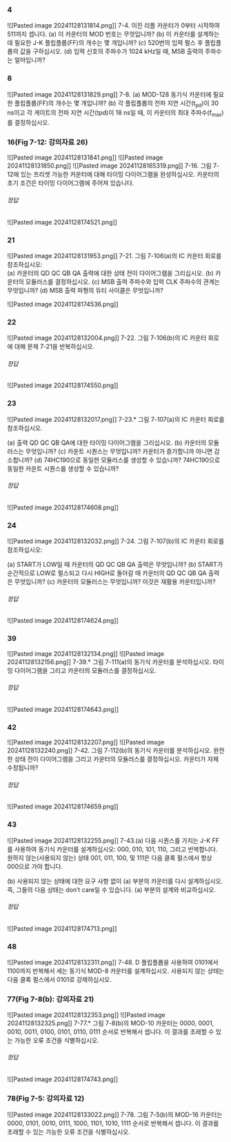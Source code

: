 ### 4
![[Pasted image 20241128131814.png]]
7-4. 이진 리플 카운터가 0부터 시작하여 511까지 셉니다.
(a) 이 카운터의 MOD 번호는 무엇입니까?
(b) 이 카운터를 설계하는 데 필요한 J-K 플립플롭(FF)의 개수는 몇 개입니까?
(c) 520번의 입력 펄스 후 플립플롭의 값을 구하십시오.
(d) 입력 신호의 주파수가 1024 kHz일 때, MSB 출력의 주파수는 얼마입니까?

### 8
![[Pasted image 20241128131829.png]]
7-8.
(a) MOD-128 동기식 카운터에 필요한 플립플롭(FF)의 개수는 몇 개입니까?
(b) 각 플립플롭의 전파 지연 시간(t<sub>pd</sub>)이 30 ns이고 각 게이트의 전파 지연 시간(tpd)이 18 ns일 때, 이 카운터의 최대 주파수(f<sub>max</sub>)를 결정하십시오.

### 16(Fig 7-12: 강의자료 26)
![[Pasted image 20241128131841.png]]
![[Pasted image 20241128131850.png]]
![[Pasted image 20241128165319.png]]
7-16. 그림 7-12에 있는 프리셋 가능한 카운터에 대해 타이밍 다이어그램을 완성하십시오. 카운터의 초기 조건은 타이밍 다이어그램에 주어져 있습니다.
###### 정답
![[Pasted image 20241128174521.png]]
### 21 
![[Pasted image 20241128131953.png]]
7-21. 그림 7-106(a)의 IC 카운터 회로를 참조하십시오:  
(a) 카운터의 QD QC QB QA 출력에 대한 상태 전이 다이어그램을 그리십시오.
(b) 카운터의 모듈러스를 결정하십시오.
(c) MSB 출력 주파수와 입력 CLK 주파수의 관계는 무엇입니까?
(d) MSB 출력 파형의 듀티 사이클은 무엇입니까?

![[Pasted image 20241128174536.png]]
### 22 
![[Pasted image 20241128132004.png]]
7-22. 그림 7-106(b)의 IC 카운터 회로에 대해 문제 7-21을 반복하십시오.
###### 정답
![[Pasted image 20241128174550.png]]
### 23 
![[Pasted image 20241128132017.png]]
7-23.* 그림 7-107(a)의 IC 카운터 회로를 참조하십시오.

(a) 출력 QD QC QB QA에 대한 타이밍 다이어그램을 그리십시오.
(b) 카운터의 모듈러스는 무엇입니까?
(c) 카운트 시퀀스는 무엇입니까? 카운터가 증가합니까 아니면 감소합니까?
(d) 74HC190으로 동일한 모듈러스를 생성할 수 있습니까? 74HC190으로 동일한 카운트 시퀀스를 생성할 수 있습니까?
###### 정답
![[Pasted image 20241128174608.png]]
### 24 
![[Pasted image 20241128132032.png]]
7-24. 그림 7-107(b)의 IC 카운터 회로를 참조하십시오:

(a) START가 LOW일 때 카운터의 QD QC QB QA 출력은 무엇입니까?
(b) START가 순간적으로 LOW로 펄스되고 다시 HIGH로 돌아갈 때 카운터의 QD QC QB QA 출력은 무엇입니까?
(c) 카운터의 모듈러스는 무엇입니까? 이것은 재활용 카운터입니까?
###### 정답
![[Pasted image 20241128174624.png]]
### 39 
![[Pasted image 20241128132134.png]]
![[Pasted image 20241128132156.png]]
7-39.* 그림 7-111(a)의 동기식 카운터를 분석하십시오. 타이밍 다이어그램을 그리고 카운터의 모듈러스를 결정하십시오.
###### 정답
![[Pasted image 20241128174643.png]]
### 42
![[Pasted image 20241128132207.png]]
![[Pasted image 20241128132240.png]]
7-42. 그림 7-112(b)의 동기식 카운터를 분석하십시오. 완전한 상태 전이 다이어그램을 그리고 카운터의 모듈러스를 결정하십시오. 카운터가 자체 수정됩니까?
###### 정답
![[Pasted image 20241128174659.png]]
### 43
![[Pasted image 20241128132255.png]]
7-43.(a) 다음 시퀀스를 가지는 J-K FF를 사용하여 동기식 카운터를 설계하십시오: 000, 010, 101, 110, 그리고 반복합니다. 원하지 않는(사용되지 않는) 상태 001, 011, 100, 및 111은 다음 클록 펄스에서 항상 000으로 가야 합니다.

(b) 사용되지 않는 상태에 대한 요구 사항 없이 (a) 부분의 카운터를 다시 설계하십시오. 즉, 그들의 다음 상태는 don’t care일 수 있습니다. (a) 부분의 설계와 비교하십시오.
###### 정답
![[Pasted image 20241128174713.png]]
### 48
![[Pasted image 20241128132311.png]]
7-48. D 플립플롭을 사용하여 0101에서 1100까지 반복해서 세는 동기식 MOD-8 카운터를 설계하십시오. 사용되지 않는 상태는 다음 클록 펄스에서 0101로 강제하십시오.
### 77(Fig 7-8(b): 강의자료 21)
![[Pasted image 20241128132353.png]]
![[Pasted image 20241128132325.png]]
7-77.* 그림 7-8(b)의 MOD-10 카운터는 0000, 0001, 0010, 0011, 0100, 0101, 0110, 0111 순서로 반복해서 셉니다. 이 결과를 초래할 수 있는 가능한 오류 조건을 식별하십시오.
###### 정답
![[Pasted image 20241128174743.png]]
### 78(Fig 7-5: 강의자료 12)
![[Pasted image 20241128133022.png]]
7-78. 그림 7-5(b)의 MOD-16 카운터는 0000, 0101, 0010, 0111, 1000, 1101, 1010, 1111 순서로 반복해서 셉니다. 이 결과를 초래할 수 있는 가능한 오류 조건을 식별하십시오.